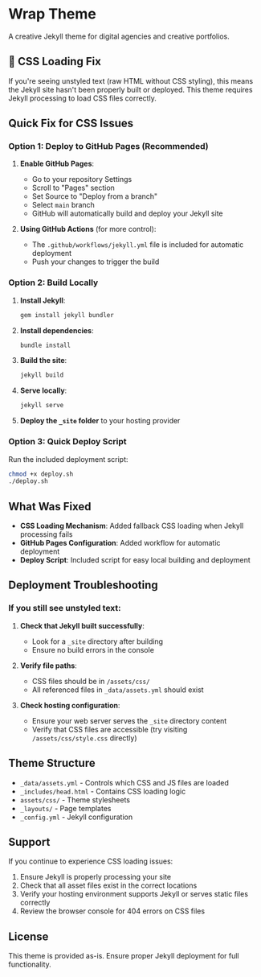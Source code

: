# Wrap Theme

A creative Jekyll theme for digital agencies and creative portfolios.

## 🚨 CSS Loading Fix

If you're seeing unstyled text (raw HTML without CSS styling), this means the Jekyll site hasn't been properly built or deployed. This theme requires Jekyll processing to load CSS files correctly.

## Quick Fix for CSS Issues

### Option 1: Deploy to GitHub Pages (Recommended)

1. **Enable GitHub Pages**:
   - Go to your repository Settings
   - Scroll to "Pages" section
   - Set Source to "Deploy from a branch"
   - Select `main` branch
   - GitHub will automatically build and deploy your Jekyll site

2. **Using GitHub Actions** (for more control):
   - The `.github/workflows/jekyll.yml` file is included for automatic deployment
   - Push your changes to trigger the build

### Option 2: Build Locally

1. **Install Jekyll**:
   ```bash
   gem install jekyll bundler
   ```

2. **Install dependencies**:
   ```bash
   bundle install
   ```

3. **Build the site**:
   ```bash
   jekyll build
   ```

4. **Serve locally**:
   ```bash
   jekyll serve
   ```

5. **Deploy the `_site` folder** to your hosting provider

### Option 3: Quick Deploy Script

Run the included deployment script:
```bash
chmod +x deploy.sh
./deploy.sh
```

## What Was Fixed

- **CSS Loading Mechanism**: Added fallback CSS loading when Jekyll processing fails
- **GitHub Pages Configuration**: Added workflow for automatic deployment
- **Deploy Script**: Included script for easy local building and deployment

## Deployment Troubleshooting

### If you still see unstyled text:

1. **Check that Jekyll built successfully**:
   - Look for a `_site` directory after building
   - Ensure no build errors in the console

2. **Verify file paths**:
   - CSS files should be in `/assets/css/`
   - All referenced files in `_data/assets.yml` should exist

3. **Check hosting configuration**:
   - Ensure your web server serves the `_site` directory content
   - Verify that CSS files are accessible (try visiting `/assets/css/style.css` directly)

## Theme Structure

- `_data/assets.yml` - Controls which CSS and JS files are loaded
- `_includes/head.html` - Contains CSS loading logic
- `assets/css/` - Theme stylesheets
- `_layouts/` - Page templates
- `_config.yml` - Jekyll configuration

## Support

If you continue to experience CSS loading issues:

1. Ensure Jekyll is properly processing your site
2. Check that all asset files exist in the correct locations
3. Verify your hosting environment supports Jekyll or serves static files correctly
4. Review the browser console for 404 errors on CSS files

## License

This theme is provided as-is. Ensure proper Jekyll deployment for full functionality.